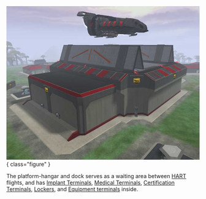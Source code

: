 ![](../images/HART.jpg){ class="figure" }

The platform-hangar and dock serves as
a waiting area between [HART](../terminology/HART.md) flights, and has
[Implant Terminals](../items/Implant_Terminal.md),
[Medical Terminals](../items/Medical_Terminal.md),
[Certification Terminals](../items/Certification_Terminal.md),
[Lockers](../items/Lockers.md), and
[Equipment terminals](../items/Equipment_Terminal.md) inside.

